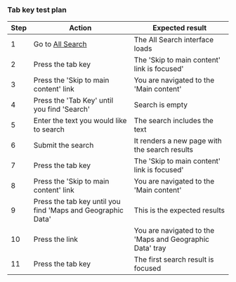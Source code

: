 ### Tab key test plan

|Step|Action|Expected result|
|---|---|---|
|1|Go to [All Search](https://allsearch.princeton.edu)|The All Search interface loads|
|2|Press the tab key|The 'Skip to main content' link is focused'|
|3|Press the 'Skip to main content' link|You are navigated to the 'Main content'|
|4|Press the 'Tab Key' until you find 'Search'|Search is empty|
|5|Enter the text you would like to search|The search includes the text|
|6|Submit the search|It renders a new page with the search results|
|7|Press the tab key|The 'Skip to main content' link is focused'|
|8|Press the 'Skip to main content' link|You are navigated to the 'Main content'|
|9|Press the tab key until you find 'Maps and Geographic Data'|This is the expected results|
|10|Press the link|You are navigated to the 'Maps and Geographic Data' tray|
|11|Press the tab key|The first search result is focused|
